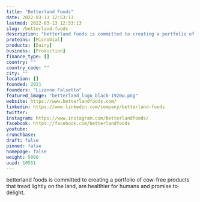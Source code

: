 ```yaml
---
title: "Betterland Foods"
date: 2022-03-13 12:53:13
lastmod: 2022-03-13 12:53:13
slug: /betterland-foods
description: "betterland foods is committed to creating a portfolio of cow-free products that tread lightly on the land, are healthier for humans and promise to delight."
proteins: [Microbial]
products: [Dairy]
business: [Production]
finance_type: []
country: ""
country_code: ""
city: ""
location: []
founded: 2021
founders: "Lizanne Falsetto"
featured_image: "betterland_logo_black-1920w.png"
website: https://www.betterlandfoods.com/
linkedin: https://www.linkedin.com/company/betterland-foods
twitter: 
instagram: https://www.instagram.com/betterlandfoods/
facebook: https://facebook.com/betterlandfoods
youtube: 
crunchbase: 
draft: false
pinned: false
homepage: false
weight: 5000
uuid: 10551
---
```

betterland foods is committed to creating a portfolio of cow-free products that tread lightly on the land, are healthier for humans and promise to delight.
